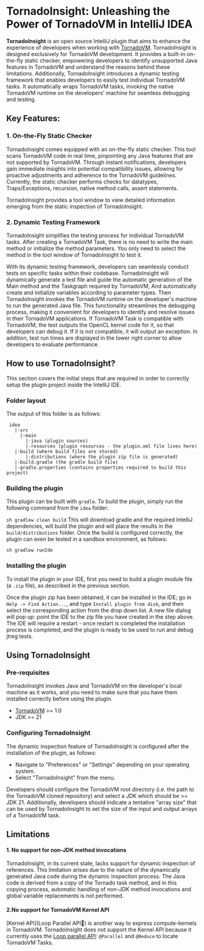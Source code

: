 # TornadoInsight: Unleashing the Power of TornadoVM in IntelliJ IDEA

**TornadoInsight** is an open source IntelliJ plugin 
that aims to enhance the experience of developers
when working with [TornadoVM](https://github.com/beehive-lab/TornadoVM). TornadoInsight is designed 
exclusively for TornadoVM development. It provides 
a built-in on-the-fly static checker, empowering developers 
to identify unsupported Java features in TornadoVM
 and understand the reasons behind these limitations. 
 Additionally, TornadoInsight introduces a dynamic testing framework 
 that enables developers to easily test individual TornadoVM tasks. 
 It automatically wraps TornadoVM tasks, invoking the native 
 TornadoVM runtime on the developers' machine for seamless debugging and testing. 

## Key Features:
### 1. On-the-Fly Static Checker
TornadoInsight comes equipped with an on-the-fly static checker. 
This tool scans TornadoVM code in real time, pinpointing any 
Java features that are not supported by TornadoVM. Through 
instant notifications, developers gain immediate insights into 
potential compatibility issues, allowing for proactive adjustments 
and adherence to the TornadoVM guidelines. Currently, the static checker 
performs checks for datatypes, Traps/Exceptions, recursion, native
method calls, assert statements. 

TornadoInsight provides a tool window to view detailed information emerging from 
the static inspection of TornadoInsight.

### 2. Dynamic Testing Framework
TornadoInsight simplifies the testing process for individual TornadoVM tasks. 
After creating a TornadoVM Task, there is no need to write the main method
or initialize the method parameters. You only need to select the method in 
the tool window of TornadoInsight to test it. 

With its dynamic testing framework, developers can seamlessly conduct tests on
specific tasks within their codebase. TornadoInsight will dynamically generate a
test file and guide the automatic generation of the Main method and the 
Taskgraph required by TornadoVM, And automatically create and initialize 
variables according to parameter types. Then TornadoInsight invokes the 
TornadoVM runtime on the developer's machine to run the generated Java file.
This functionality streamlines the debugging process, making it convenient 
for developers to identify and resolve issues in their TornadoVM applications.
If TornadoVM Task is compatible with TornadoVM, the test outputs the OpenCL
kernel code for it, so that developers can debug it. If it is not compatible, 
it will output an exception. In addition, test run times are displayed in 
the lower right corner to allow developers to evaluate performance.

## How to use TornadoInsight?
This section covers the initial steps that are required in order to correctly setup the plugin project inside the IntelliJ IDE.

### Folder layout

The output of this folder is as follows:

```
 idea
   |-src
     |-main
       |-java (plugin sources)
       |-resources (plugin resources - the plugin.xml file lives here)
   |-build (where build files are stored)
       |-distributions (where the plugin zip file is generated)   
   |-build.gradle (the gradle build file)
   |-gradle.properties (contains properties required to build this project)
```

### Building the plugin


This plugin can be built with `gradle`. To build the plugin, simply run the following command from the `idea` folder:

`sh gradlew clean build`
This will download gradle and the required IntelliJ dependencies,
will build the plugin and will place the results in
the `build/distributions` folder.
Once the build is configured correctly, the plugin can even be tested in a sandbox environment, as follows:

`sh gradlew runIde`

### Installing the plugin

To install the plugin in your IDE, first you need to build a plugin module file (a `.zip` file), as described in the previous section.

Once the plugin zip has been obtained, it can be installed in the IDE; go in `Help -> Find Action...`, and type `Install plugin from disk`, and then select the corresponding action from the drop down list. A new file dialog will pop up: point the IDE to the zip file you have created in the step above. The IDE will require a restart - once restart is completed the installation process is completed, and the plugin is ready to be used to run and debug jtreg tests.

## Using TornadoInsight


### Pre-requisites
TornadoInsight invokes Java and TornadoVM on the developer's local machine as it works, and you need to make sure that you have them installed correctly before using the plugin.
- [TornadoVM](https://github.com/beehive-lab/TornadoVM) >= 1.0
- JDK >= 21

### Configuring TornadoInsight
The dynamic inspection feature of TornadoInsight is configured after the installation of the plugin, as follows:
- Navigate to "Preferences" or "Settings" depending on your operating system.
- Select "TornadoInsight" from the menu.

Developers should configure the TornadoVM root directory (i.e. the path to the TornadoVM cloned repository) and select a JDK which should be >= JDK 21. 
Additionally, developers should indicate a tentative "array size" that can be used by TornadoInsight to  set the size of the input and output arrays of a TornadoVM task.

## Limitations
#### 1. No support for non-JDK method invocations
TornadoInsight, in its current state, lacks support for dynamic
inspection of references. This limitation arises due to the nature
of the dynamically generated Java code during the dynamic inspection
process. The Java code is derived from a copy of the Tornado task method,
and in this copying process, automatic handling of non-JDK method
invocations and global variable replacements is not performed.

#### 2.No support for TornadoVM Kernel API
[Kernel API](Loop Parallel API) is another way to express compute-kernels in TornadoVM.
TornadoInsight does not support the Kernel API because it currently uses the
[Loop parallel API]( @reduce ): `@Parallel` and  `@Reduce` to locate TornadoVM Tasks.